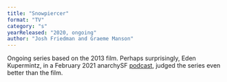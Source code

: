 ```yaml
---
title: "Snowpiercer"
format: "TV"
category: "s"
yearReleased: "2020, ongoing"
author: "Josh Friedman and Graeme Manson"
---
```

Ongoing series based on the 2013 film. Perhaps surprisingly, Eden Kupermintz, in a February 2021 anarchySF <a href="https://anchor.fm/anarchysf/episodes/Elysium--design-fiction-and-fake-scarcity-eqfgul">
podcast</a>, judged the series even better than the film.
